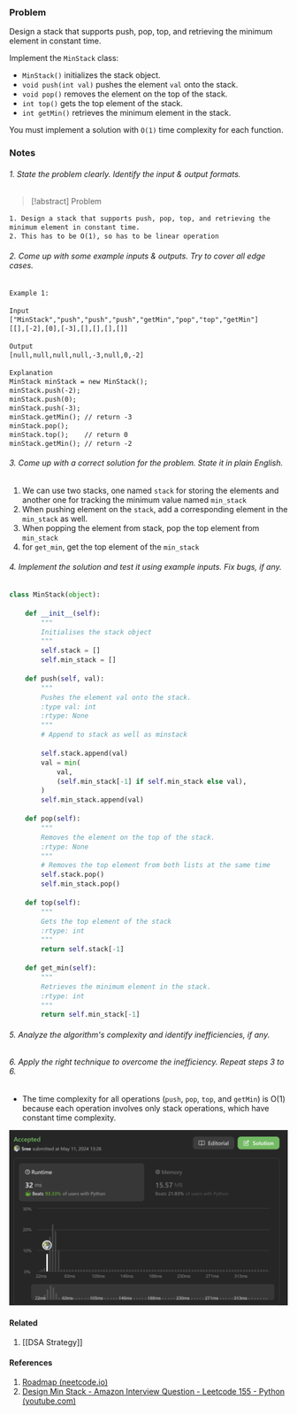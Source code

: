 ### Problem 
Design a stack that supports push, pop, top, and retrieving the minimum element in constant time.

Implement the `MinStack` class:

- `MinStack()` initializes the stack object.
- `void push(int val)` pushes the element `val` onto the stack.
- `void pop()` removes the element on the top of the stack.
- `int top()` gets the top element of the stack.
- `int getMin()` retrieves the minimum element in the stack.

You must implement a solution with `O(1)` time complexity for each function.
### Notes 
###### 1. State the problem clearly. Identify the input & output formats.

> [!abstract]  Problem
```
1. Design a stack that supports push, pop, top, and retrieving the minimum element in constant time.
2. This has to be O(1), so has to be linear operation 
```

###### 2. Come up with some example inputs & outputs. Try to cover all edge cases.
```
Example 1:

Input
["MinStack","push","push","push","getMin","pop","top","getMin"]
[[],[-2],[0],[-3],[],[],[],[]]

Output
[null,null,null,null,-3,null,0,-2]

Explanation
MinStack minStack = new MinStack();
minStack.push(-2);
minStack.push(0);
minStack.push(-3);
minStack.getMin(); // return -3
minStack.pop();
minStack.top();    // return 0
minStack.getMin(); // return -2
```
###### 3. Come up with a correct solution for the problem. State it in plain English.
1. We can use two stacks, one named `stack` for storing the elements and another one for tracking the minimum value named `min_stack`
2. When pushing element on the `stack`, add a corresponding element in the `min_stack` as well.
3. When popping the element from stack, pop the top element from `min_stack` 
4. for `get_min`, get the top element of the `min_stack`
###### 4. Implement the solution and test it using example inputs. Fix bugs, if any.
```python 
class MinStack(object):

    def __init__(self):
        """
        Initialises the stack object
        """
        self.stack = []
        self.min_stack = []

    def push(self, val):
        """
        Pushes the element val onto the stack.
        :type val: int
        :rtype: None
        """
        # Append to stack as well as minstack

        self.stack.append(val)
        val = min(
            val,
            (self.min_stack[-1] if self.min_stack else val),
        )
        self.min_stack.append(val)

    def pop(self):
        """
        Removes the element on the top of the stack.
        :rtype: None
        """
        # Removes the top element from both lists at the same time
        self.stack.pop()
        self.min_stack.pop()

    def top(self):
        """
        Gets the top element of the stack
        :rtype: int
        """
        return self.stack[-1]

    def get_min(self):
        """
        Retrieves the minimum element in the stack.
        :rtype: int
        """
        return self.min_stack[-1]

```
###### 5. Analyze the algorithm's complexity and identify inefficiencies, if any.
###### 6. Apply the right technique to overcome the inefficiency. Repeat steps 3 to 6.
- The time complexity for all operations (`push`, `pop`, `top`, and `getMin`) is O(1) because each operation involves only stack operations, which have constant time complexity.

<img src="img/problem 155.png"/>



#### Related 
1. [[DSA Strategy]] 
#### References
1. [Roadmap (neetcode.io)](https://neetcode.io/roadmap)
2. [Design Min Stack - Amazon Interview Question - Leetcode 155 - Python (youtube.com)](https://www.youtube.com/watch?v=qkLl7nAwDPo)